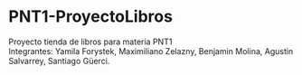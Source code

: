 # PNT1-ProyectoLibros
Proyecto tienda de libros para materia PNT1  
Integrantes: Yamila Forystek, Maximiliano Zelazny, Benjamin Molina, Agustin Salvarrey, Santiago Güerci.
